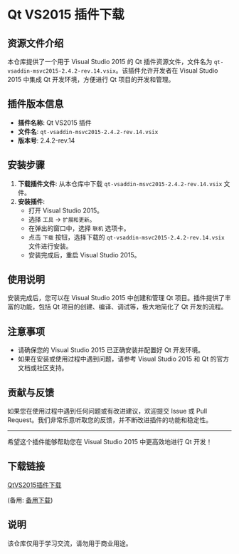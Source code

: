 # Qt VS2015 插件下载

## 资源文件介绍

本仓库提供了一个用于 Visual Studio 2015 的 Qt 插件资源文件，文件名为 `qt-vsaddin-msvc2015-2.4.2-rev.14.vsix`。该插件允许开发者在 Visual Studio 2015 中集成 Qt 开发环境，方便进行 Qt 项目的开发和管理。

## 插件版本信息

- **插件名称**: Qt VS2015 插件
- **文件名**: `qt-vsaddin-msvc2015-2.4.2-rev.14.vsix`
- **版本号**: 2.4.2-rev.14

## 安装步骤

1. **下载插件文件**: 从本仓库中下载 `qt-vsaddin-msvc2015-2.4.2-rev.14.vsix` 文件。
2. **安装插件**:
   - 打开 Visual Studio 2015。
   - 选择 `工具` -> `扩展和更新`。
   - 在弹出的窗口中，选择 `联机` 选项卡。
   - 点击 `下载` 按钮，选择下载的 `qt-vsaddin-msvc2015-2.4.2-rev.14.vsix` 文件进行安装。
   - 安装完成后，重启 Visual Studio 2015。

## 使用说明

安装完成后，您可以在 Visual Studio 2015 中创建和管理 Qt 项目。插件提供了丰富的功能，包括 Qt 项目的创建、编译、调试等，极大地简化了 Qt 开发的流程。

## 注意事项

- 请确保您的 Visual Studio 2015 已正确安装并配置好 Qt 开发环境。
- 如果在安装或使用过程中遇到问题，请参考 Visual Studio 2015 和 Qt 的官方文档或社区支持。

## 贡献与反馈

如果您在使用过程中遇到任何问题或有改进建议，欢迎提交 Issue 或 Pull Request。我们非常乐意听取您的反馈，并不断改进插件的功能和稳定性。

---

希望这个插件能够帮助您在 Visual Studio 2015 中更高效地进行 Qt 开发！

## 下载链接
[QtVS2015插件下载](https://pan.quark.cn/s/84bf40bbfb35) 

(备用: [备用下载](https://pan.baidu.com/s/1rTqGNjp-DFj1Jp9fCmqHZg?pwd=v3kq))

## 说明

该仓库仅用于学习交流，请勿用于商业用途。
